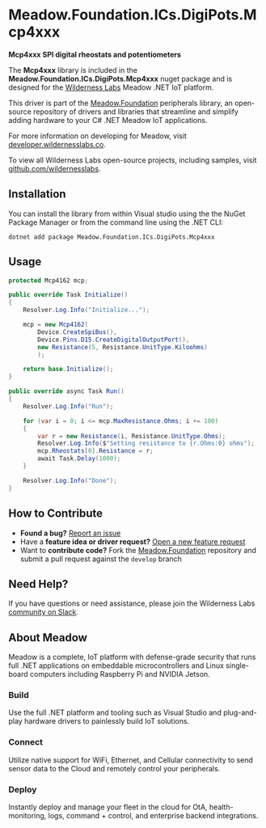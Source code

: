# Meadow.Foundation.ICs.DigiPots.Mcp4xxx

**Mcp4xxx SPI digital rheostats and potentiometers**

The **Mcp4xxx** library is included in the **Meadow.Foundation.ICs.DigiPots.Mcp4xxx** nuget package and is designed for the [Wilderness Labs](www.wildernesslabs.co) Meadow .NET IoT platform.

This driver is part of the [Meadow.Foundation](https://developer.wildernesslabs.co/Meadow/Meadow.Foundation/) peripherals library, an open-source repository of drivers and libraries that streamline and simplify adding hardware to your C# .NET Meadow IoT applications.

For more information on developing for Meadow, visit [developer.wildernesslabs.co](http://developer.wildernesslabs.co/).

To view all Wilderness Labs open-source projects, including samples, visit [github.com/wildernesslabs](https://github.com/wildernesslabs/).

## Installation

You can install the library from within Visual studio using the the NuGet Package Manager or from the command line using the .NET CLI:

`dotnet add package Meadow.Foundation.ICs.DigiPots.Mcp4xxx`
## Usage

```csharp
protected Mcp4162 mcp;

public override Task Initialize()
{
    Resolver.Log.Info("Initialize...");

    mcp = new Mcp4162(
        Device.CreateSpiBus(),
        Device.Pins.D15.CreateDigitalOutputPort(),
        new Resistance(5, Resistance.UnitType.Kiloohms)
        );

    return base.Initialize();
}

public override async Task Run()
{
    Resolver.Log.Info("Run");

    for (var i = 0; i <= mcp.MaxResistance.Ohms; i += 100)
    {
        var r = new Resistance(i, Resistance.UnitType.Ohms);
        Resolver.Log.Info($"Setting resistance to {r.Ohms:0} ohms");
        mcp.Rheostats[0].Resistance = r;
        await Task.Delay(1000);
    }

    Resolver.Log.Info("Done");
}

```
## How to Contribute

- **Found a bug?** [Report an issue](https://github.com/WildernessLabs/Meadow_Issues/issues)
- Have a **feature idea or driver request?** [Open a new feature request](https://github.com/WildernessLabs/Meadow_Issues/issues)
- Want to **contribute code?** Fork the [Meadow.Foundation](https://github.com/WildernessLabs/Meadow.Foundation) repository and submit a pull request against the `develop` branch


## Need Help?

If you have questions or need assistance, please join the Wilderness Labs [community on Slack](http://slackinvite.wildernesslabs.co/).
## About Meadow

Meadow is a complete, IoT platform with defense-grade security that runs full .NET applications on embeddable microcontrollers and Linux single-board computers including Raspberry Pi and NVIDIA Jetson.

### Build

Use the full .NET platform and tooling such as Visual Studio and plug-and-play hardware drivers to painlessly build IoT solutions.

### Connect

Utilize native support for WiFi, Ethernet, and Cellular connectivity to send sensor data to the Cloud and remotely control your peripherals.

### Deploy

Instantly deploy and manage your fleet in the cloud for OtA, health-monitoring, logs, command + control, and enterprise backend integrations.


